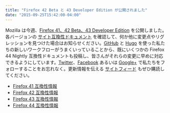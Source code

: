 ```yaml
---
title: "Firefox 42 Beta と 43 Developer Edition が公開されました"
date: "2015-09-25T15:42:00-04:00"
---
```

Mozilla は今週、[Firefox 41、42 Beta、43 Developer Edition](https://www.mozilla.org/firefox/channel/) を公開しました。各バージョンの [サイト互換性ドキュメント](https://www.fxsitecompat.com/ja/docs/) を確認して、何か他に変更点やリグレッションを見つけた場合はお知らせください。[GitHub](https://github.com/fxsitecompat/www.fxsitecompat.com) と [Hugo](http://gohugo.io/) を使った私たちの新しいワークフローがうまくいっていることから、既にいくつかの Firefox 44 Nightly 互換性ドキュメントも投稿し、皆さんがそれらの変更に早めに対応できるようにしています。[Twitter](https://twitter.com/FxSiteCompat)、[Facebook](https://www.facebook.com/FxSiteCompat) あるいは [Google+](https://plus.google.com/+FxSiteCompatibility) で私たちをフォローすることをお忘れなく。更新情報を伝える [サイトフィード](https://www.fxsitecompat.com/ja/index.xml) もぜひ購読してください。

* [Firefox 41 互換性情報](https://www.fxsitecompat.com/ja/versions/42/)
* [Firefox 42 互換性情報](https://www.fxsitecompat.com/ja/versions/42/)
* [Firefox 43 互換性情報](https://www.fxsitecompat.com/ja/versions/43/)
* [Firefox 44 互換性情報](https://www.fxsitecompat.com/ja/versions/44/)
